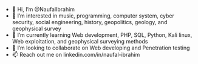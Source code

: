 - 👋 Hi, I’m @NaufalIbrahim
- 👀 I’m interested in music, programming, computer system, cyber security, social engineering, history, geopolitics, geology, and geophysical survey
- 🌱 I’m currently learning Web development, PHP, SQL, Python, Kali linux, Web exploitation, and geophysical surveying methods
- 💞️ I’m looking to collaborate on Web developing and Penetration testing 
- 📫 Reach out me on linkedin.com/in/naufal-ibrahim 









<!---
NaufalIbrahim/NaufalIbrahim is a ✨ special ✨ repository because its `README.md` (this file) appears on your GitHub profile.
You can click the Preview link to take a look at your changes.
--->
